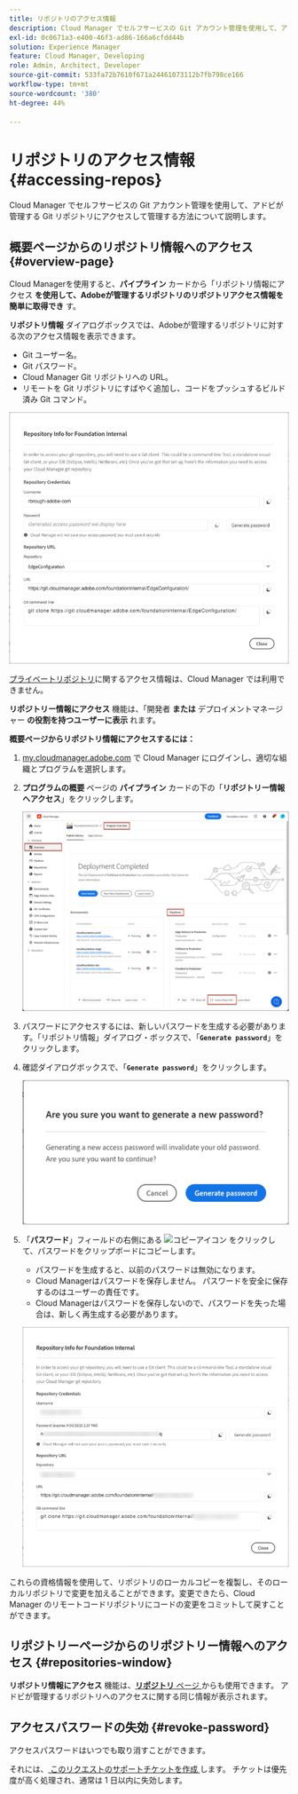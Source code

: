 ```yaml
---
title: リポジトリのアクセス情報
description: Cloud Manager でセルフサービスの Git アカウント管理を使用して、アドビが管理する Git リポジトリにアクセスして管理する方法について説明します。
exl-id: 0c0671a3-e400-46f3-ad86-166a6cfdd44b
solution: Experience Manager
feature: Cloud Manager, Developing
role: Admin, Architect, Developer
source-git-commit: 533fa72b7610f671a24461073112b7fb798ce166
workflow-type: tm+mt
source-wordcount: '380'
ht-degree: 44%

---
```



# リポジトリのアクセス情報 {#accessing-repos}

Cloud Manager でセルフサービスの Git アカウント管理を使用して、アドビが管理する Git リポジトリにアクセスして管理する方法について説明します。

## 概要ページからのリポジトリ情報へのアクセス {#overview-page}

Cloud Managerを使用すると、**パイプライン** カードから「リポジトリ情報にアクセス **を使用して、Adobeが管理するリポジトリのリポジトリアクセス情報を簡単に取得でき** す。

**リポジトリ情報** ダイアログボックスでは、Adobeが管理するリポジトリに対する次のアクセス情報を表示できます。

* Git ユーザー名。
* Git パスワード。
* Cloud Manager Git リポジトリへの URL。
* リモートを Git リポジトリにすばやく追加し、コードをプッシュするビルド済み Git コマンド。

![リポジトリ情報ウィンドウ](assets/repository-info.png)

[プライベートリポジトリ](private-repositories.md)に関するアクセス情報は、Cloud Manager では利用できません。

**リポジトリー情報にアクセス** 機能は、「開発者 **または** デプロイメントマネージャー **の役割を持つユーザーに表示** れます。

**概要ページからリポジトリ情報にアクセスするには：**

1. [my.cloudmanager.adobe.com](https://my.cloudmanager.adobe.com/) で Cloud Manager にログインし、適切な組織とプログラムを選択します。

1. **プログラムの概要** ページの **パイプライン** カードの下の「**リポジトリー情報へアクセス**」をクリックします。

   ![ パイプラインカードのリポジトリ情報にアクセス ](assets/pipelines-card.png)

1. パスワードにアクセスするには、新しいパスワードを生成する必要があります。「リポジトリ情報」ダイアログ・ボックスで、「**`Generate password`**」をクリックします。

1. 確認ダイアログボックスで、「**`Generate password`**」をクリックします。

   ![パスワードの生成を確認](assets/confirm-generated-password.png)

1. 「**パスワード**」フィールドの右側にある ![ コピーアイコン ](https://spectrum.adobe.com/static/icons/workflow_18/Smock_Copy_18_N.svg) をクリックして、パスワードをクリップボードにコピーします。

   * パスワードを生成すると、以前のパスワードは無効になります。
   * Cloud Managerはパスワードを保存しません。 パスワードを安全に保存するのはユーザーの責任です。
   * Cloud Managerはパスワードを保存しないので、パスワードを失った場合は、新しく再生成する必要があります。

   ![ リポジトリ情報ダイアログボックスのパスワードをコピー ](/help/implementing/cloud-manager/managing-code/assets/repository-copy-password.png)

これらの資格情報を使用して、リポジトリのローカルコピーを複製し、そのローカルリポジトリで変更を加えることができます。変更できたら、Cloud Manager のリモートコードリポジトリにコードの変更をコミットして戻すことができます。

## リポジトリーページからのリポジトリー情報へのアクセス {#repositories-window}

**リポジトリ情報にアクセス** 機能は、[**リポジトリ** ページ ](managing-repositories.md) からも使用できます。 アドビが管理するリポジトリへのアクセスに関する同じ情報が表示されます。

## アクセスパスワードの失効 {#revoke-password}

アクセスパスワードはいつでも取り消すことができます。

それには、[ このリクエストのサポートチケットを作成 ](https://experienceleague.adobe.com/ja?support-solution=Experience+Manager&amp;support-tab=home#support) します。 チケットは優先度が高く処理され、通常は 1 日以内に失効します。
